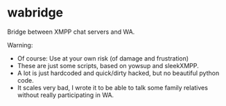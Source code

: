 wabridge
========

Bridge between XMPP chat servers and WA. 

Warning: 
- Of course: Use at your own risk (of damage and frustration)
- These are just some scripts, based on yowsup and sleekXMPP.
- A lot is just hardcoded and quick/dirty hacked, but no beautiful python code.
- It scales very bad, I wrote it to be able to talk some family relatives without really participating in WA. 

